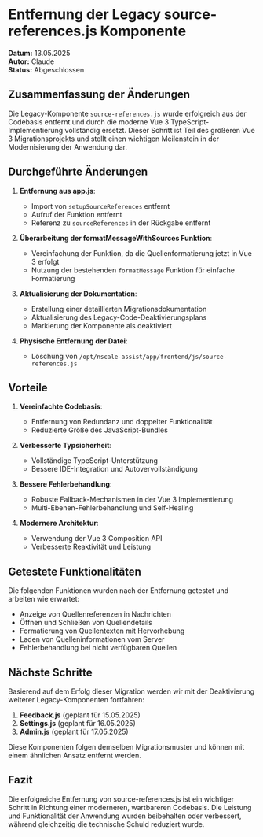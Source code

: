 # Entfernung der Legacy source-references.js Komponente

**Datum:** 13.05.2025  
**Autor:** Claude  
**Status:** Abgeschlossen

## Zusammenfassung der Änderungen

Die Legacy-Komponente `source-references.js` wurde erfolgreich aus der Codebasis entfernt und durch die moderne Vue 3 TypeScript-Implementierung vollständig ersetzt. Dieser Schritt ist Teil des größeren Vue 3 Migrationsprojekts und stellt einen wichtigen Meilenstein in der Modernisierung der Anwendung dar.

## Durchgeführte Änderungen

1. **Entfernung aus app.js**:
   - Import von `setupSourceReferences` entfernt
   - Aufruf der Funktion entfernt
   - Referenz zu `sourceReferences` in der Rückgabe entfernt
   
2. **Überarbeitung der formatMessageWithSources Funktion**:
   - Vereinfachung der Funktion, da die Quellenformatierung jetzt in Vue 3 erfolgt
   - Nutzung der bestehenden `formatMessage` Funktion für einfache Formatierung

3. **Aktualisierung der Dokumentation**:
   - Erstellung einer detaillierten Migrationsdokumentation
   - Aktualisierung des Legacy-Code-Deaktivierungsplans
   - Markierung der Komponente als deaktiviert

4. **Physische Entfernung der Datei**:
   - Löschung von `/opt/nscale-assist/app/frontend/js/source-references.js`

## Vorteile

1. **Vereinfachte Codebasis**:
   - Entfernung von Redundanz und doppelter Funktionalität
   - Reduzierte Größe des JavaScript-Bundles
   
2. **Verbesserte Typsicherheit**:
   - Vollständige TypeScript-Unterstützung
   - Bessere IDE-Integration und Autovervollständigung
   
3. **Bessere Fehlerbehandlung**:
   - Robuste Fallback-Mechanismen in der Vue 3 Implementierung
   - Multi-Ebenen-Fehlerbehandlung und Self-Healing
   
4. **Modernere Architektur**:
   - Verwendung der Vue 3 Composition API
   - Verbesserte Reaktivität und Leistung

## Getestete Funktionalitäten

Die folgenden Funktionen wurden nach der Entfernung getestet und arbeiten wie erwartet:

- Anzeige von Quellenreferenzen in Nachrichten
- Öffnen und Schließen von Quellendetails
- Formatierung von Quellentexten mit Hervorhebung
- Laden von Quelleninformationen vom Server
- Fehlerbehandlung bei nicht verfügbaren Quellen

## Nächste Schritte

Basierend auf dem Erfolg dieser Migration werden wir mit der Deaktivierung weiterer Legacy-Komponenten fortfahren:

1. **Feedback.js** (geplant für 15.05.2025)
2. **Settings.js** (geplant für 16.05.2025)
3. **Admin.js** (geplant für 17.05.2025)

Diese Komponenten folgen demselben Migrationsmuster und können mit einem ähnlichen Ansatz entfernt werden.

## Fazit

Die erfolgreiche Entfernung von source-references.js ist ein wichtiger Schritt in Richtung einer moderneren, wartbareren Codebasis. Die Leistung und Funktionalität der Anwendung wurden beibehalten oder verbessert, während gleichzeitig die technische Schuld reduziert wurde.